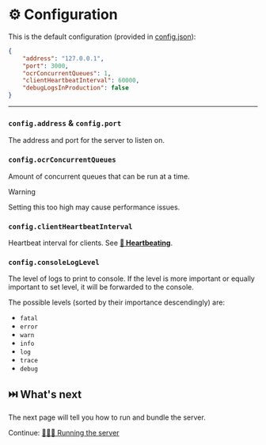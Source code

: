 # ⚙️ Configuration

This is the default configuration (provided in [config.json](../config.json)):

```json
{
    "address": "127.0.0.1",
    "port": 3000,
    "ocrConcurrentQueues": 1,
    "clientHeartbeatInterval": 60000,
    "debugLogsInProduction": false
}
```

---

### `config.address` & `config.port`

The address and port for the server to listen on.

### `config.ocrConcurrentQueues`

Amount of concurrent queues that can be run at a time.

> [!WARNING]
> Setting this too high may cause performance issues.

### `config.clientHeartbeatInterval`

Heartbeat interval for clients. See [**💓 Heartbeating**](./packets.md#💓-heartbeating).

### `config.consoleLogLevel`

The level of logs to print to console. If the level is more important or equally important to set level, it will be forwarded to the console.

The possible levels (sorted by their importance descendingly) are:

-   `fatal`
-   `error`
-   `warn`
-   `info`
-   `log`
-   `trace`
-   `debug`

## ⏭️ What's next

The next page will tell you how to run and bundle the server.

Continue: [🏃🏻‍♂️ Running the server](./2_running.md)
